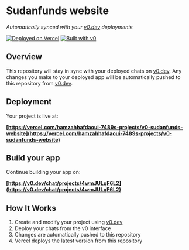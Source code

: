 # Sudanfunds website

*Automatically synced with your [v0.dev](https://v0.dev) deployments*

[![Deployed on Vercel](https://img.shields.io/badge/Deployed%20on-Vercel-black?style=for-the-badge&logo=vercel)](https://vercel.com/hamzahhafdaoui-7489s-projects/v0-sudanfunds-website)
[![Built with v0](https://img.shields.io/badge/Built%20with-v0.dev-black?style=for-the-badge)](https://v0.dev/chat/projects/4wmJULqF6L2)

## Overview

This repository will stay in sync with your deployed chats on [v0.dev](https://v0.dev).
Any changes you make to your deployed app will be automatically pushed to this repository from [v0.dev](https://v0.dev).

## Deployment

Your project is live at:

**[https://vercel.com/hamzahhafdaoui-7489s-projects/v0-sudanfunds-website](https://vercel.com/hamzahhafdaoui-7489s-projects/v0-sudanfunds-website)**

## Build your app

Continue building your app on:

**[https://v0.dev/chat/projects/4wmJULqF6L2](https://v0.dev/chat/projects/4wmJULqF6L2)**

## How It Works

1. Create and modify your project using [v0.dev](https://v0.dev)
2. Deploy your chats from the v0 interface
3. Changes are automatically pushed to this repository
4. Vercel deploys the latest version from this repository